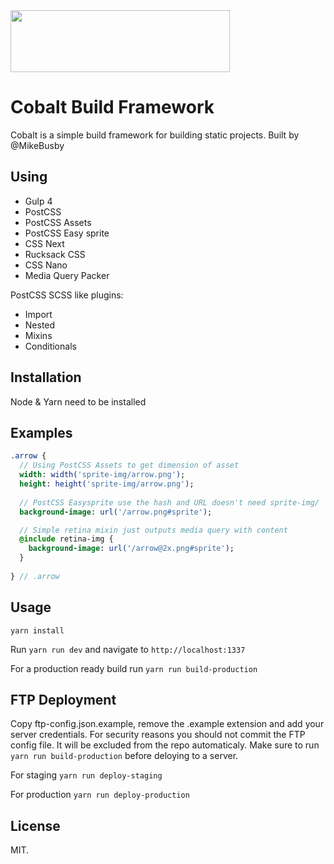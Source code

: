<img src="http://assets.busby.design/img/cobalt-logo.png" width="351" height="99">

# Cobalt Build Framework

Cobalt is a simple build framework for building static projects. Built by @MikeBusby

## Using

 - Gulp 4
 - PostCSS  
 - PostCSS Assets  
 - PostCSS Easy sprite  
 - CSS Next  
 - Rucksack CSS  
 - CSS Nano  
 - Media Query Packer  

PostCSS SCSS like plugins:  
 - Import  
 - Nested  
 - Mixins  
 - Conditionals  

## Installation

Node & Yarn need to be installed

## Examples

```sass
.arrow {
  // Using PostCSS Assets to get dimension of asset
  width: width('sprite-img/arrow.png');
  height: height('sprite-img/arrow.png');
  
  // PostCSS Easysprite use the hash and URL doesn't need sprite-img/
  background-image: url('/arrow.png#sprite');

  // Simple retina mixin just outputs media query with content
  @include retina-img {
    background-image: url('/arrow@2x.png#sprite');
  }
  
} // .arrow
```

## Usage

```yarn install```

Run ```yarn run dev``` and navigate to ```http://localhost:1337```

For a production ready build run ```yarn run build-production```

## FTP Deployment

Copy ftp-config.json.example, remove the .example extension and add your server credentials. For security reasons you should not commit the FTP config file. It will be excluded from the repo automaticaly. Make sure to run ```yarn run build-production``` before deloying to a server.

For staging ```yarn run deploy-staging```

For production ```yarn run deploy-production```

## License

MIT.
